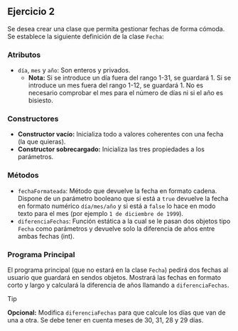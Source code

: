 ## Ejercicio 2

Se desea crear una clase que permita gestionar fechas de forma cómoda. Se establece la siguiente definición de la clase `Fecha`:

### Atributos
- `día`, `mes` y `año`: Son enteros y privados.
    - **Nota:** Si se introduce un día fuera del rango 1-31, se guardará 1. Si se introduce un mes fuera del rango 1-12, se guardará 1. No es necesario comprobar el mes para el número de días ni si el año es bisiesto.

### Constructores
- **Constructor vacío:** Inicializa todo a valores coherentes con una fecha (la que quieras).
- **Constructor sobrecargado:** Inicializa las tres propiedades a los parámetros.

### Métodos
- `fechaFormateada`: Método que devuelve la fecha en formato cadena. Dispone de un parámetro booleano que si está a `true` devuelve la fecha en formato numérico `día/mes/año` y si está a `false` lo hace en modo texto para el mes (por ejemplo `1 de diciembre de 1999`).
- `diferenciaFechas`: Función estática a la cual se le pasan dos objetos tipo `Fecha` como parámetros y devuelve solo la diferencia de años entre ambas fechas (int).

### Programa Principal
El programa principal (que no estará en la clase `Fecha`) pedirá dos fechas al usuario que guardará en sendos objetos. Mostrará las fechas en formato corto y largo y calculará la diferencia de años llamando a `diferenciaFechas`.

> [!TIP]
> **Opcional:** Modifica `diferenciaFechas` para que calcule los días que van de una a otra. Se debe tener en cuenta meses de 30, 31, 28 y 29 días.